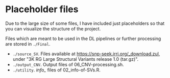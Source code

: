 # Placeholder files

Due to the large size of some files, I have included just placeholders so that you can visualize the structure of the project.

Files which are meant to be used in the DL pipelines or further processing are stored in `./Final`.

- `./source_SV`. Files available at <https://snp-seek.irri.org/_download.zul>, under "3K RG Large Structural Variants release 1.0 (tar.gz)".
- `./output_CNV`. Output files of 06_CNV-processing.sh.
- `./utility`. *info_* files of 02_info-of-SVs.R.
